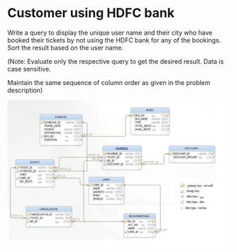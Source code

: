 # Customer using HDFC bank
Write a query to display the unique user name and their city who have booked their tickets by not using the HDFC bank for any of the bookings. Sort the result based on the user name.

(Note: Evaluate only the respective query to get the desired result. Data is case sensitive.

Maintain the same sequence of column order as given in the problem description)

![database diagram](./diagram.jpg)